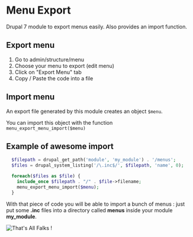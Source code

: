 Menu Export
==================

Drupal 7 module to export menus easily. Also provides an import function.

Export menu
-----------

1. Go to admin/structure/menu
2. Choose your menu to export (edit menu)
3. Click on "Export Menu" tab
4. Copy / Paste the code into a file
 
Import menu
-----------

An export file generated by this module creates an object `$menu`.

You can import this object with the function `menu_export_menu_import($menu)`

Example of awesome import
-------------------------

```php
  $filepath = drupal_get_path('module', 'my_module') . '/menus';
  $files = drupal_system_listing('/\.inc$/', $filepath, 'name', 0);

  foreach($files as $file) {
    include_once $filepath . "/" . $file->filename;
    menu_export_menu_import($menu);
  }
```

With that piece of code you will be able to import a bunch of menus : just
put some **.inc** files into a directory called **menus** inside your
module **my_module**.

![That's All Falks !](http://goo.gl/EOidtZ)
